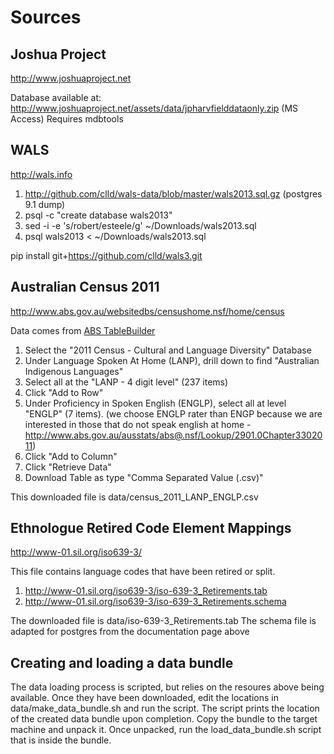 # Sources

## Joshua Project
http://www.joshuaproject.net

Database available at:
http://www.joshuaproject.net/assets/data/jpharvfielddataonly.zip (MS Access)
Requires mdbtools


## WALS
http://wals.info

1. http://github.com/clld/wals-data/blob/master/wals2013.sql.gz (postgres 9.1 dump)
2. psql -c "create database wals2013"
3. sed -i -e 's/robert/esteele/g' ~/Downloads/wals2013.sql
4. psql wals2013 < ~/Downloads/wals2013.sql

pip install git+https://github.com/clld/wals3.git

## Australian Census 2011
http://www.abs.gov.au/websitedbs/censushome.nsf/home/census

Data comes from [ABS TableBuilder](http://www.abs.gov.au/websitedbs/censushome.nsf/home/tablebuilder?opendocument&navpos=240)

1. Select the "2011 Census - Cultural and Language Diversity" Database
2. Under Language Spoken At Home (LANP), drill down to find "Australian Indigenous Languages"
3. Select all at the "LANP - 4 digit level" (237 items)
4. Click "Add to Row"
5. Under Proficiency in Spoken English (ENGLP), select all at level "ENGLP" (7 items). (we choose ENGLP rater than ENGP because we are interested in those that do not speak english at home - http://www.abs.gov.au/ausstats/abs@.nsf/Lookup/2901.0Chapter3302011)
6. Click "Add to Column"
5. Click "Retrieve Data"
6. Download Table as type "Comma Separated Value (.csv)"

This downloaded file is data/census_2011_LANP_ENGLP.csv

## Ethnologue Retired Code Element Mappings
http://www-01.sil.org/iso639-3/

This file contains language codes that have been retired or split.
1. http://www-01.sil.org/iso639-3/iso-639-3_Retirements.tab
2. http://www-01.sil.org/iso639-3/iso-639-3_Retirements.schema

The downloaded file is data/iso-639-3_Retirements.tab
The schema file is adapted for postgres from the documentation page above

## Creating and loading a data bundle
The data loading process is scripted, but relies on the resoures above being
available. Once they have been downloaded, edit the locations in data/make_data_bundle.sh
and run the script. The script prints the location of the created data bundle
upon completion. Copy the bundle to the target machine and unpack it. Once
unpacked, run the load_data_bundle.sh script that is inside the bundle.

